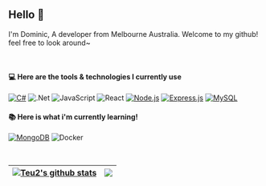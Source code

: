 ## Hello 👋
I'm Dominic, A developer from Melbourne Australia. Welcome to my github! feel free to look around~  
  
<br/>
  
#### 💻 Here are the tools & technologies I currently use
[![C#](https://img.shields.io/badge/c%23-%23239120.svg?style=for-the-badge&logo=c-sharp&logoColor=white)](https://img.shields.io/badge/C%23-239120?style=for-the-badge&logo=c-sharp&logoColor=white)
![.Net](https://img.shields.io/badge/.NET-5C2D91?style=for-the-badge&logo=.net&logoColor=white)
![JavaScript](https://img.shields.io/badge/javascript-%23323330.svg?style=for-the-badge&logo=javascript&logoColor=%23F7DF1E)
![React](https://img.shields.io/badge/react-%2320232a.svg?style=for-the-badge&logo=react&logoColor=%2361DAFB)
[![Node.js](https://img.shields.io/badge/-Node.js-339933?logo=node.js&logoColor=white&style=for-the-badge)](#)
[![Express.js](https://img.shields.io/badge/-Express.js-000000?logo=express&logoColor=white&style=for-the-badge)](#)
[![MySQL](https://img.shields.io/badge/-MySQL-4479A1?logo=mysql&logoColor=white&style=for-the-badge)](#)

#### 📚 Here is what i'm currently learning!
[![MongoDB](https://img.shields.io/badge/-MongoDB-47A248?logo=mongodb&logoColor=white&style=for-the-badge)](#)
![Docker](https://img.shields.io/badge/docker-%230db7ed.svg?style=for-the-badge&logo=docker&logoColor=white)


<br/>

| <a href="https://github.com/anuraghazra/github-readme-stats"><img align="center" src="https://github-readme-stats.vercel.app/api?username=Teu2&show_icons=true&include_all_commits=true&theme=buefy&hide_border=true" alt="Teu2's github stats" /></a> | <a href="https://github.com/anuraghazra/github-readme-stats"><img align="center" src="https://github-readme-stats.vercel.app/api/top-langs/?username=Teu2&layout=compact&theme=buefy&hide_border=true" /></a> |
| ------------- | ------------- |
